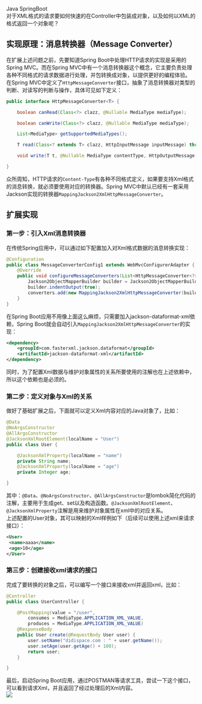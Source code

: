 Java SpringBoot<br />对于XML格式的请求要如何快速的在Controller中包装成对象，以及如何以XML的格式返回一个对象呢？
<a name="s0ASd"></a>
## 实现原理：消息转换器（Message Converter）
在扩展上述问题之前，先要知道Spring Boot中处理HTTP请求的实现是采用的Spring MVC。而在Spring MVC中有一个消息转换器这个概念，它主要负责处理各种不同格式的请求数据进行处理，并包转换成对象，以提供更好的编程体验。<br />在Spring MVC中定义了`HttpMessageConverter`接口，抽象了消息转换器对类型的判断、对读写的判断与操作，具体可见如下定义：
```java
public interface HttpMessageConverter<T> {

    boolean canRead(Class<?> clazz, @Nullable MediaType mediaType);

    boolean canWrite(Class<?> clazz, @Nullable MediaType mediaType);

    List<MediaType> getSupportedMediaTypes();

    T read(Class<? extends T> clazz, HttpInputMessage inputMessage) throws IOException, HttpMessageNotReadableException;

    void write(T t, @Nullable MediaType contentType, HttpOutputMessage outputMessage) throws IOException, HttpMessageNotWritableException;

}
```
众所周知，HTTP请求的`Content-Type`有各种不同格式定义，如果要支持Xml格式的消息转换，就必须要使用对应的转换器。Spring MVC中默认已经有一套采用Jackson实现的转换器`MappingJackson2XmlHttpMessageConverter`。
<a name="ZuOs0"></a>
## 扩展实现
<a name="dnfxp"></a>
### 第一步：引入Xml消息转换器
在传统Spring应用中，可以通过如下配置加入对Xml格式数据的消息转换实现：
```java
@Configuration
public class MessageConverterConfig1 extends WebMvcConfigurerAdapter {
    @Override
    public void configureMessageConverters(List<HttpMessageConverter<?>> converters) {
        Jackson2ObjectMapperBuilder builder = Jackson2ObjectMapperBuilder.xml();
        builder.indentOutput(true);
        converters.add(new MappingJackson2XmlHttpMessageConverter(builder.build()));
    }
}
```
在Spring Boot应用不用像上面这么麻烦，只需要加入jackson-dataformat-xml依赖，Spring Boot就会自动引入`MappingJackson2XmlHttpMessageConverter`的实现：
```xml
<dependency>
    <groupId>com.fasterxml.jackson.dataformat</groupId>
    <artifactId>jackson-dataformat-xml</artifactId>
</dependency>
```
同时，为了配置Xml数据与维护对象属性的关系所要使用的注解也在上述依赖中，所以这个依赖也是必须的。
<a name="GSRqj"></a>
### 第二步：定义对象与Xml的关系
做好了基础扩展之后，下面就可以定义Xml内容对应的Java对象了，比如：
```java
@Data
@NoArgsConstructor
@AllArgsConstructor
@JacksonXmlRootElement(localName = "User")
public class User {

    @JacksonXmlProperty(localName = "name")
    private String name;
    @JacksonXmlProperty(localName = "age")
    private Integer age;

}
```
其中：`@Data`、`@NoArgsConstructor`、`@AllArgsConstructor`是lombok简化代码的注解，主要用于生成get、set以及构造函数。`@JacksonXmlRootElement`、`@JacksonXmlProperty`注解是用来维护对象属性在xml中的对应关系。<br />上述配置的User对象，其可以映射的Xml样例如下（后续可以使用上述xml来请求接口）：
```xml
<User>
 <name>aaaa</name>
 <age>10</age>
</User>
```
<a name="T8srD"></a>
### 第三步：创建接收xml请求的接口
完成了要转换的对象之后，可以编写一个接口来接收xml并返回xml，比如：
```java
@Controller
public class UserController {

    @PostMapping(value = "/user", 
        consumes = MediaType.APPLICATION_XML_VALUE, 
        produces = MediaType.APPLICATION_XML_VALUE)
    @ResponseBody
    public User create(@RequestBody User user) {
        user.setName("didispace.com : " + user.getName());
        user.setAge(user.getAge() + 100);
        return user;
    }

}
```
最后，启动Spring Boot应用，通过POSTMAN等请求工具，尝试一下这个接口，可以看到请求Xml，并且返回了经过处理后的Xml内容。<br />![](https://cdn.nlark.com/yuque/0/2021/png/396745/1623907924199-f8eb63cb-5d7a-4b8e-abed-8ec965d7e011.png#clientId=u5dc8fe02-abc8-4&from=paste&id=u38843a00&originHeight=847&originWidth=1080&originalType=url&ratio=3&status=done&style=shadow&taskId=u8c4bea74-56f2-446e-8eae-4de79bf2a79)
